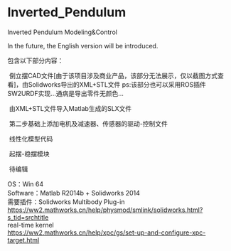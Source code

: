# Inverted_Pendulum
Inverted Pendulum Modeling&Control

In the future, the English version will be introduced.

包含以下部分内容：<br>

  倒立摆CAD文件[由于该项目涉及商业产品，该部分无法展示，仅以截图方式查看]，由Solidworks导出的XML+STL文件  ps:该部分也可以采用ROS插件SW2URDF实现...通病是导出零件无颜色...<br>

  由XML+STL文件导入Matlab生成的SLX文件<br>

  第二步基础上添加电机及减速器、传感器的驱动-控制文件<br>

  线性化模型代码

  起摆-稳摆模块

  待编辑
  
OS：Win 64<br>
Software：Matlab R2014b + Solidworks 2014<br>
需要插件：Solidworks Multibody Plug-in<br>
          https://ww2.mathworks.cn/help/physmod/smlink/solidworks.html?s_tid=srchtitle<br>
  real-time kernel<br>
          https://ww2.mathworks.cn/help/xpc/gs/set-up-and-configure-xpc-target.html

